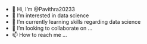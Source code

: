 - 👋 Hi, I’m @Pavithra20233
- 👀 I’m interested in data science
- 🌱 I’m currently learning skills regarding data science
- 💞️ I’m looking to collaborate on ...
- 📫 How to reach me ...

<!---
Pavithra20233/Pavithra20233 is a ✨ special ✨ repository because its `README.md` (this file) appears on your GitHub profile.
You can click the Preview link to take a look at your changes.
--->
